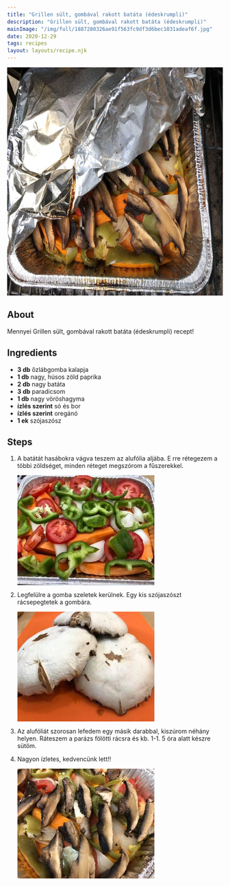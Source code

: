 ```yaml
---
title: "Grillen sült, gombával rakott batáta (édeskrumpli)"
description: "Grillen sült, gombával rakott batáta (édeskrumpli)"
mainImage: "/img/full/1887280326ae91f563fc9df3d6bec1031adeaf6f.jpg"
date: 2020-12-29
tags: recipes
layout: layouts/recipe.njk
---
```

                        
<p align="center"><a href="https://cookpad.com/hu/receptek/13216761-grillen-sult-gombaval-rakott-batata-edeskrumpli" rel="Recipe source page"><img width="751" height="532" src="/img/full/1887280326ae91f563fc9df3d6bec1031adeaf6f.jpg"/></a></p>

## About
Mennyei Grillen sült, gombával rakott batáta (édeskrumpli) recept! 

>  

## Ingredients
* **3 db** őzlábgomba kalapja
* **1 db** nagy, húsos zöld paprika
* **2 db** nagy batáta
* **3 db** paradicsom
* **1 db** nagy vöröshagyma
* **ízlés szerint** só és bor
* **ízlés szerint** oregánó
* **1 ek** szójaszósz

## Steps

1. A batátát hasábokra vágva teszem az alufólia aljába. E rre rétegezem a többi zöldséget, minden réteget megszórom a fűszerekkel.
 
    <p><img width="320" height="256" align="left" src="/img/full/16d8ac53acbbbc23584283c3c999c5a55f59801e.jpg"/></p><div style="clear: both"/>

2. Legfelülre a gomba szeletek kerülnek. Egy kis szójaszószt rácsepegtetek a gombára.
 
    <p><img width="320" height="256" align="left" src="/img/full/4d7e524bd9e7cf8df484e9947537827ff859fa9a.jpg"/></p><div style="clear: both"/>

3. Az alufóliát szorosan lefedem egy másik darabbal, kiszúrom néhány helyen. Ráteszem a parázs fölötti rácsra és kb. 1-1. 5 óra alatt készre sütöm.
 
    <div style="clear: both"/>

4. Nagyon ízletes, kedvencünk lett!!
 
    <p><img width="320" height="256" align="left" src="/img/full/95243bbed9cd4979a95ed4a9f19cbb5e7dfab9a5.jpg"/></p><div style="clear: both"/>

